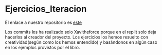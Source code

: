 # Ejercicios_Iteracion

El enlace a nuestro repositorio es [este](https://github.com/Xavitheforce/Ejercicios_Iteracion)

Los commits los ha realizado solo Xavitheforce porque en el replit solo deja hacerlos al creador del proyecto. Los ejercicios los hemos resuelto con creatividad(según como los hemos entendido) y basándonos en algún caso en los ejemplos provistos por el libro.

